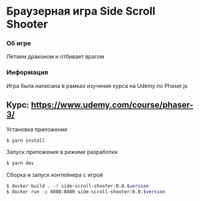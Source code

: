 # Браузерная игра Side Scroll Shooter

### Об игре

Летаем драконом и отбивает врагом

### Информация

Игра была написана в рамках изучения курса на Udemy по Phaser.js

## Курс: https://www.udemy.com/course/phaser-3/

Установка приложения

```sh
$ yarn install
```

Запуск приложения в режиме разработки

```sh
$ yarn dev
```

Сборка и запуск контейнера с игрой
```sh
$ docker build . -t side-scroll-shooter:0.0.$version
$ docker run -p 8080:8080 side-scroll-shooter:0.0.$version
```
